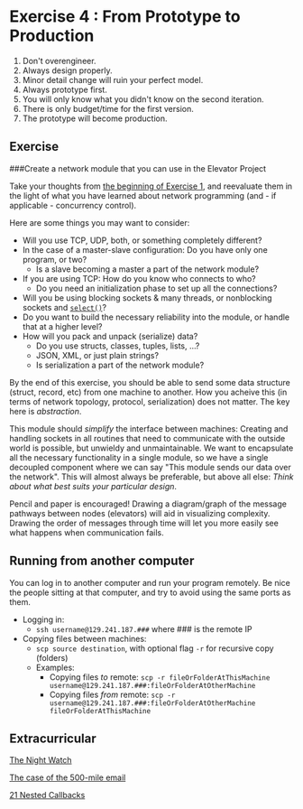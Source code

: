 Exercise 4 : From Prototype to Production
=========================================

1. Don't overengineer.
2. Always design properly.
3. Minor detail change will ruin your perfect model.
4. Always prototype first.
5. You will only know what you didn't know on the second iteration.
6. There is only budget/time for the first version.
7. The prototype will become production.


Exercise
--------

###Create a network module that you can use in the Elevator Project

Take your thoughts from [the beginning of Exercise 1](/Exercise1#1-thinking-about-elevators), and reevaluate them in the light of what you have learned about network programming (and - if applicable - concurrency control).

Here are some things you may want to consider:
 - Will you use TCP, UDP, both, or something completely different?
 - In the case of a master-slave configuration: Do you have only one program, or two?
   - Is a slave becoming a master a part of the network module?
 - If you are using TCP: How do you know who connects to who?
   - Do you need an initialization phase to set up all the connections?
 - Will you be using blocking sockets & many threads, or nonblocking sockets and [`select()`](http://en.wikipedia.org/wiki/Select_%28Unix%29)?
 - Do you want to build the necessary reliability into the module, or handle that at a higher level?
 - How will you pack and unpack (serialize) data?
   - Do you use structs, classes, tuples, lists, ...?
   - JSON, XML, or just plain strings?
   - Is serialization a part of the network module?
   
By the end of this exercise, you should be able to send some data structure (struct, record, etc) from one machine to another. How you acheive this (in terms of network topology, protocol, serialization) does not matter. The key here is *abstraction*.  

This module should *simplify* the interface between machines: Creating and handling sockets in all routines that need to communicate with the outside world is possible, but unwieldy and unmaintainable. We want to encapsulate all the necessary functionality in a single module, so we have a single decoupled component where we can say "This module sends our data over the network". This will almost always be preferable, but above all else: *Think about what best suits your particular design*.
 
Pencil and paper is encouraged! Drawing a diagram/graph of the message pathways between nodes (elevators) will aid in visualizing complexity. Drawing the order of messages through time will let you more easily see what happens when communication fails.


Running from another computer
-----------------------------

You can log in to another computer and run your program remotely. Be nice the people sitting at that computer, and try to avoid using the same ports as them.

 - Logging in:
   - `ssh username@129.241.187.###` where ### is the remote IP
 - Copying files between machines:
   - `scp source destination`, with optional flag `-r` for recursive copy (folders)
   - Examples:
     - Copying files *to* remote: `scp -r fileOrFolderAtThisMachine username@129.241.187.###:fileOrFolderAtOtherMachine`
     - Copying files *from* remote: `scp -r username@129.241.187.###:fileOrFolderAtOtherMachine fileOrFolderAtThisMachine`
    

Extracurricular
---------------

[The Night Watch](http://research.microsoft.com/en-us/people/mickens/thenightwatch.pdf)

[The case of the 500-mile email](http://www.ibiblio.org/harris/500milemail.html)

[21 Nested Callbacks](http://blog.michellebu.com/2013/03/21-nested-callbacks/)